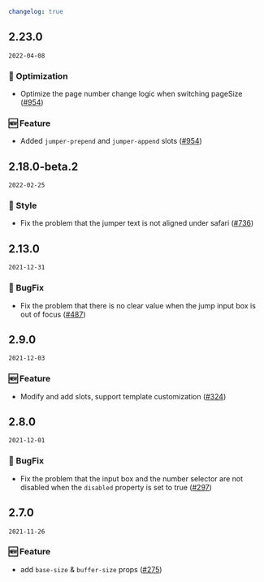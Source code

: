```yaml
changelog: true
```

## 2.23.0

`2022-04-08`

### 💎 Optimization

- Optimize the page number change logic when switching pageSize ([#954](https://github.com/arco-design/arco-design-vue/pull/954))

### 🆕 Feature

- Added `jumper-prepend` and `jumper-append` slots ([#954](https://github.com/arco-design/arco-design-vue/pull/954))


## 2.18.0-beta.2

`2022-02-25`

### 💅 Style

- Fix the problem that the jumper text is not aligned under safari ([#736](https://github.com/arco-design/arco-design-vue/pull/736))


## 2.13.0

`2021-12-31`

### 🐛 BugFix

- Fix the problem that there is no clear value when the jump input box is out of focus ([#487](https://github.com/arco-design/arco-design-vue/pull/487))


## 2.9.0

`2021-12-03`

### 🆕 Feature

- Modify and add slots, support template customization ([#324](https://github.com/arco-design/arco-design-vue/pull/324))


## 2.8.0

`2021-12-01`

### 🐛 BugFix

- Fix the problem that the input box and the number selector are not disabled when the `disabled` property is set to true ([#297](https://github.com/arco-design/arco-design-vue/pull/297))


## 2.7.0

`2021-11-26`

### 🆕 Feature

- add `base-size` & `buffer-size` props ([#275](https://github.com/arco-design/arco-design-vue/pull/275))

